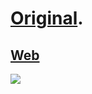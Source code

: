 # [Original](https://github.com/sudodoki/slides/tree/gh-pages/kpi-js-march-16).
## [Web](http://sudodoki.github.io/slides/kpi-js-march-16)

![](http://sudodoki.github.io/slides/kpi-js-march-16/images/bundled-modules.png)
